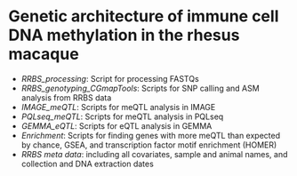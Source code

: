 # Genetic architecture of immune cell DNA methylation in the rhesus macaque

- *RRBS_processing*: Script for processing FASTQs
- *RRBS_genotyping_CGmapTools*: Scripts for SNP calling and ASM analysis from RRBS data
- *IMAGE_meQTL*: Scripts for meQTL analysis in IMAGE
- *PQLseq_meQTL*: Scripts for meQTL analysis in PQLseq
- *GEMMA_eQTL*: Scripts for eQTL analysis in GEMMA
- *Enrichment*: Scripts for finding genes with more meQTL than expected by chance, GSEA, and transcription factor motif enrichment (HOMER)
- *RRBS meta data*: including all covariates, sample and animal names, and collection and DNA extraction dates
